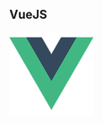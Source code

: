 ## VueJS

![vue-logo](vue.png)

<style>
img[alt='vue-logo'] {
    width: 150px;
}
</style>

<!--hslide-->

<!--hslide-->
